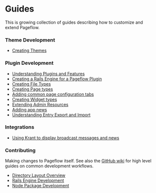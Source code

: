 # Guides

This is growing collection of guides describing how to customize and
extend Pageflow.

### Theme Development

* [Creating Themes](./creating_themes.md)

### Plugin Development

* [Understanding Plugins and Features](./understanding_plugins_and_features.md)
* [Creating a Rails Engine for a Pageflow Plugin](creating_a_pageflow_plugin_rails_engine.md)
* [Creating File Types](./creating_file_types.md)
* [Creating Page types](./creating_page_types.md)
* [Adding common page configuration tabs](./adding_common_page_configuration_tabs.md)
* [Creating Widget types](./creating_widget_types.md)
* [Extending Admin Resources](./extending_admin_resources.md)
* [Adding app news](./adding_app_news.md)
* [Understanding Entry Export and Import](./understanding_entry_export_and_import.md)

### Integrations

* [Using Krant to display broadcast messages and news](./using_krant_to_display_broadcast_messages_and_news.md)

### Contributing

Making changes to Pageflow itself. See also the
[GitHub wiki](https://github.com/codevise/pageflow/wiki#contributing-to-pageflow)
for high level guides on common development workflows.

* [Directory Layout Overview](./contributing/directory_layout_overview.md)
* [Rails Engine Development](./contributing/rails_engine_development.md)
* [Node Package Development](./contributing/node_package_development.md)
